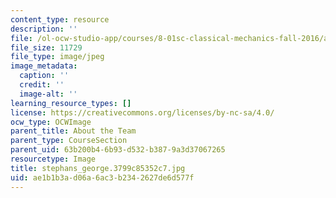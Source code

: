```yaml
---
content_type: resource
description: ''
file: /ol-ocw-studio-app/courses/8-01sc-classical-mechanics-fall-2016/ae1b1b3ad06a6ac3b2342627de6d577f_stephans_george.3799c85352c7.jpg
file_size: 11729
file_type: image/jpeg
image_metadata:
  caption: ''
  credit: ''
  image-alt: ''
learning_resource_types: []
license: https://creativecommons.org/licenses/by-nc-sa/4.0/
ocw_type: OCWImage
parent_title: About the Team
parent_type: CourseSection
parent_uid: 63b200b4-6b93-d532-b387-9a3d37067265
resourcetype: Image
title: stephans_george.3799c85352c7.jpg
uid: ae1b1b3a-d06a-6ac3-b234-2627de6d577f
---
```

